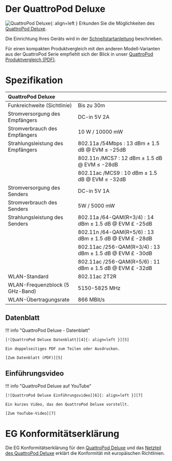 # Der QuattroPod Deluxe 

![QuattroPod Deluxe][1]{: align=left } Erkunden Sie die Möglichkeiten des [QuattroPod Deluxe][2]. 

Die Einrichtung Ihres Geräts wird in der [Schnellstartanleitung](quickstart.md) beschrieben. 

Für einen kompakten Produktvergleich mit den anderen Modell-Varianten aus der QuattroPod Serie empfiehlt sich der Blick in unser [QuattroPod Produktvergleich (PDF)][3].

  [1]: /assets/img/quattropod.deluxe.png
  [2]: https://www.quattropod.de/Deluxe.php
  [3]: https://download.stueber.de/doc/de/quattropod/quattropod.produktvergleich.de.pdf

# Spezifikation

| QuattroPod Deluxe | |
| :---- | :---- |
| Funkreichweite (Sichtlinie) | Bis zu 30m |
| Stromversorgung des Empfängers | DC-in 5V 2A |
| Stromverbrauch des Empfängers | 10 W / 10000 mW |
| Strahlungsleistung des Empfängers | 802.11a /54Mbps : 13 dBm ± 1.5 dB @ EVM ≤ -25dB |
|  | 802.11n /MCS7 : 12 dBm ± 1.5 dB @ EVM ≤ -28dB |
|  | 802.11ac /MCS9 : 10 dBm ± 1.5 dB @ EVM ≤ -32dB |
| Stromversorgung des Senders | DC-in 5V 1A |
| Stromverbrauch des Senders | 5W / 5000 mW |
| Strahlungsleistung des Senders | 802.11a /64-QAM(R=3/4) : 14 dBm ± 1.5 dB @ EVM £ -25dB |
|  | 802.11n /64-QAM(R=5/6) : 13 dBm ± 1.5 dB @ EVM £ -28dB |
|  | 802.11ac /256-QAM(R=3/4) : 13 dBm ± 1.5 dB @ EVM £ -30dB |
|  | 802.11ac /256-QAM(R=5/6) : 11 dBm ± 1.5 dB @ EVM £ -32dB |
| WLAN-Standard | 802.11ac 2T2R | 
| WLAN-Frequenzblock (5 GHz-Band) |  5150-5825 MHz |
| WLAN-Übertragungsrate |  866 MBit/s |

## Datenblatt

!!! info "QuattroPod Deluxe - Datenblatt"

    [![QuattroPod Deluxe Datenblatt][4]{: align=left }][5]
	
	Ein doppelseitiges PDF zum Teilen oder Ausdrucken.
	
	[Zum Datenblatt (PDF)][5]

  [4]: /assets/img/quattropod.brochure.de.png
  [5]: https://download.stueber.de/doc/de/quattropod/quattropod.brochure.de.pdf

## Einführungsvideo

!!! info "QuattroPod Deluxe auf YouTube"

    [![QuattroPod Deluxe Einführungsvideo][6]{: align=left }][7]
	
	Ein kurzes Video, das den QuattroPod Deluxe vorstellt.
	
	[Zum YouTube-Video][7]

  [6]: /assets/img/quattropod.video.png
  [7]: https://youtu.be/6FiBZXzAzbw
  
# EG Konformitätserklärung

Die EG Konformitätserklärung für den [QuattroPod Deluxe][8] und das [Netzteil des QuattroPod Deluxe][9] erklärt die Konformität mit europäischen Richtlinien.

[8]: https://download.stueber.de/doc/de/quattropod/quattropod.konformitaetserklaerung.pdf

[9]: https://download.stueber.de/doc/de/quattropod/netzteil.konformitaetserklaerung.pdf

